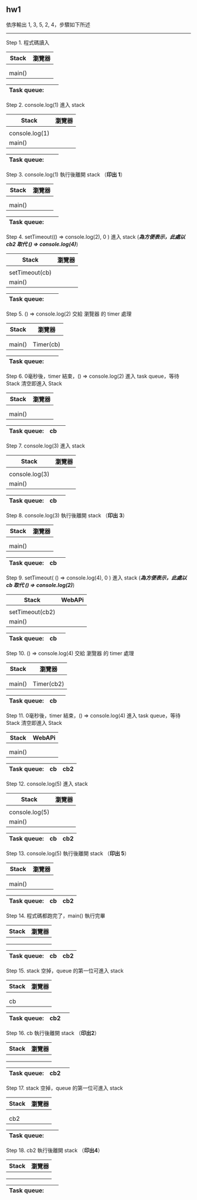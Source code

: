 ## hw1 ##

依序輸出 1, 3, 5, 2, 4，步驟如下所述

---



Step 1. 程式碼讀入

| Stack  | 瀏覽器 |
| ------ | ------ |
|        |        |
|        |        |
| main() |        |

| Task queue: |      |      |
| ----------- | ---- | ---- |

Step 2. console.log(1) 進入 stack

| Stack          | 瀏覽器 |
| -------------- | ------ |
|                |        |
| console.log(1) |        |
| main()         |        |

| Task queue: |      |      |
| ----------- | ---- | ---- |

Step 3. console.log(1) 執行後離開 stack （**印出 1**）

| Stack  | 瀏覽器 |
| ------ | ------ |
|        |        |
|        |        |
| main() |        |

| Task queue: |      |      |
| ----------- | ---- | ---- |

Step 4. setTimeout(() => console.log(2), 0 ) 進入 stack
(***為方便表示，此處以 cb2 取代 () => console.log(4)***)

| Stack          | 瀏覽器 |
| -------------- | ------ |
|                |        |
| setTimeout(cb) |        |
| main()         |        |

| Task queue: |      |      |
| ----------- | ---- | ---- |

Step 5. () => console.log(2) 交給 瀏覽器 的 timer 處理

| Stack | 瀏覽器 |
| ----- | ------ |
|       |        |
|       |        |
| main()  | Timer(cb) 

| Task queue: |      |      |
| ----------- | ---- | ---- |

Step 6. 0毫秒後，timer 結束，() => console.log(2) 進入 task queue，等待 Stack 清空即進入 Stack

| Stack  | 瀏覽器 |
| ------ | ------ |
|        |        |
|        |        |
| main() |        |

| Task queue: | cb   |      |
| ----------- | ---- | ---- |

Step 7. console.log(3) 進入 stack

| Stack          | 瀏覽器 |
| -------------- | ------ |
|                |        |
| console.log(3) |        |
| main()         |        |

| Task queue: | cb   |      |
| ----------- | ---- | ---- |

Step 8. console.log(3) 執行後離開 stack （**印出 3**）

| Stack  | 瀏覽器 |
| ------ | ------ |
|        |        |
|        |        |
| main() |        |

| Task queue: | cb   |      |
| ----------- | ---- | ---- |

Step 9. setTimeout( () => console.log(4), 0 ) 進入 stack
(***為方便表示，此處以 cb 取代 () => console.log(2)***)

| Stack           | WebAPi |
| --------------- | ------ |
|                 |        |
| setTimeout(cb2) |        |
| main()          |        |

| Task queue: | cb   |      |
| ----------- | ---- | ---- |

Step 10. () => console.log(4) 交給 瀏覽器 的 timer 處理

| Stack  | 瀏覽器     |
| ------ | ---------- |
|        |            |
|        |            |
| main() | Timer(cb2) |

| Task queue: | cb   |      |
| ----------- | ---- | ---- |

Step 11. 0毫秒後，timer 結束，() => console.log(4) 進入 task queue，等待 Stack 清空即進入 Stack

| Stack  | WebAPi |
| ------ | ------ |
|        |        |
|        |        |
| main() |        |

| Task queue: | cb   | cb2  |
| ----------- | ---- | ---- |

Step 12. console.log(5) 進入 stack

| Stack          | 瀏覽器 |
| -------------- | ------ |
|                |        |
| console.log(5) |        |
| main()         |        |

| Task queue: | cb   | cb2  |
| ----------- | ---- | ---- |

Step 13. console.log(5) 執行後離開 stack （**印出 5**）

| Stack  | 瀏覽器 |
| ------ | ------ |
|        |        |
|        |        |
| main() |        |

| Task queue: | cb   | cb2  |
| ----------- | ---- | ---- |

Step 14. 程式碼都跑完了，main() 執行完畢

| Stack | 瀏覽器 |
| ----- | ------ |
|       |        |
|       |        |
|       |        |

| Task queue: | cb   | cb2  |
| ----------- | ---- | ---- |


Step 15. stack 空掉，queue 的第一位可進入 stack

| Stack | 瀏覽器 |
| ----- | ------ |
|       |        |
|       |        |
| cb    |        |

| Task queue: | cb2  |      |
| ----------- | ---- | ---- |

Step 16. cb 執行後離開 stack （**印出2**）

| Stack | 瀏覽器 |
| ----- | ------ |
|       |        |
|       |        |
|       |        |

| Task queue: | cb2  |      |
| ----------- | ---- | ---- |

Step 17. stack 空掉，queue 的第一位可進入 stack

| Stack | 瀏覽器 |
| ----- | ------ |
|       |        |
|       |        |
| cb2   |        |

| Task queue: |      |      |
| ----------- | ---- | ---- |

Step 18. cb2 執行後離開 stack （**印出4**）

| Stack | 瀏覽器 |
| ----- | ------ |
|       |        |
|       |        |
|       |        |

| Task queue: |      |      |
| ----------- | ---- | ---- |